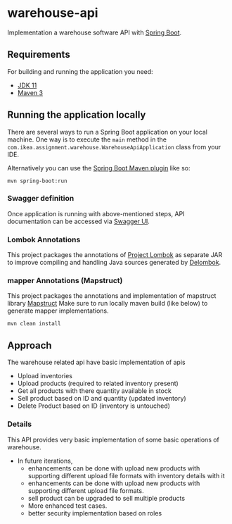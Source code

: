 # warehouse-api
Implementation a warehouse software API with [Spring Boot](https://spring.io/projects/spring-boot).

## Requirements
For building and running the application you need:

- [JDK 11](https://adoptopenjdk.net/?variant=openjdk11&jvmVariant=hotspot)
- [Maven 3](https://maven.apache.org)

## Running the application locally

There are several ways to run a Spring Boot application on your local machine. One way is to execute the `main` method in the `com.ikea.assignment.warehouse.WarehouseApiApplication` class from your IDE.

Alternatively you can use the [Spring Boot Maven plugin](https://docs.spring.io/spring-boot/docs/current/reference/html/build-tool-plugins-maven-plugin.html) like so:

```shell
mvn spring-boot:run
```

### Swagger definition
Once application is running with above-mentioned steps, API documentation can be accessed via [Swagger UI](http://localhost:8080/swagger-ui.html).

### Lombok Annotations
This project packages the annotations of [Project Lombok](https://projectlombok.org/) as separate JAR to improve compiling and handling Java sources generated by [Delombok](https://projectlombok.org/features/delombok).

### mapper Annotations (Mapstruct)
This project packages the annotations and implementation of mapstruct library [Mapstruct](https://mapstruct.org/)
Make sure to run locally maven build (like below) to generate mapper implementations.
```shell
mvn clean install
```

## Approach
The warehouse related api have basic implementation of apis
* Upload inventories
* Upload products (required to related inventory present)
* Get all products with there quantity available in stock
* Sell product based on ID and quantity (updated inventory)
* Delete Product based on ID (inventory is untouched)

### Details
This API provides very basic implementation of some basic operations of warehouse.
* In future iterations, 
  * enhancements can be done with upload new products with supporting different upload file formats with inventory details with it
  * enhancements can be done with upload new products with supporting different upload file formats.
  * sell product can be upgraded to sell multiple products
  * More enhanced test cases.
  * better security implementation based on roles
